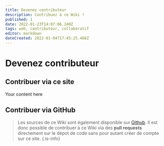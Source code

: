 ```yaml
---
title: Devenez contributeur
description: Contribuez à ce Wiki !
published: 1
date: 2022-01-23T14:07:06.240Z
tags: web, contributeur, collaboratif
editor: markdown
dateCreated: 2022-01-04T17:45:25.468Z
---
```


# Devenez contributeur
## Contribuer via ce site
Your content here


## Contribuer via GitHub
> Les sources de ce Wiki sont également disponible sur [Github](https://github.com/impression-3D/wiki). Il est donc possible de contribuer à ce Wiki via des **pull requests** directement sur le dépot de code sans pour autant créer de compte sur ce site.
{.is-info}

